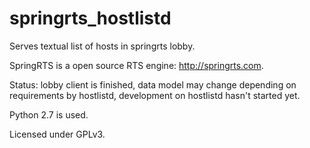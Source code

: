 springrts_hostlistd
===================

Serves textual list of hosts in springrts lobby.

SpringRTS is a open source RTS engine: http://springrts.com.

Status: lobby client is finished, data model may change depending on requirements by hostlistd, development on hostlistd hasn't started yet.

Python 2.7 is used.

Licensed under GPLv3.
